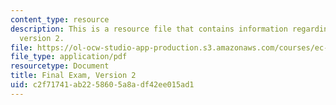 ```yaml
---
content_type: resource
description: This is a resource file that contains information regarding final exam
  version 2.
file: https://ol-ocw-studio-app-production.s3.amazonaws.com/courses/ec-s01-internet-technology-in-local-and-global-communities-spring-2005-summer-2005/c2f71741ab2258605a8adf42ee015ad1_MITEC_S01S05_final_v2.pdf
file_type: application/pdf
resourcetype: Document
title: Final Exam, Version 2
uid: c2f71741-ab22-5860-5a8a-df42ee015ad1
---
```

